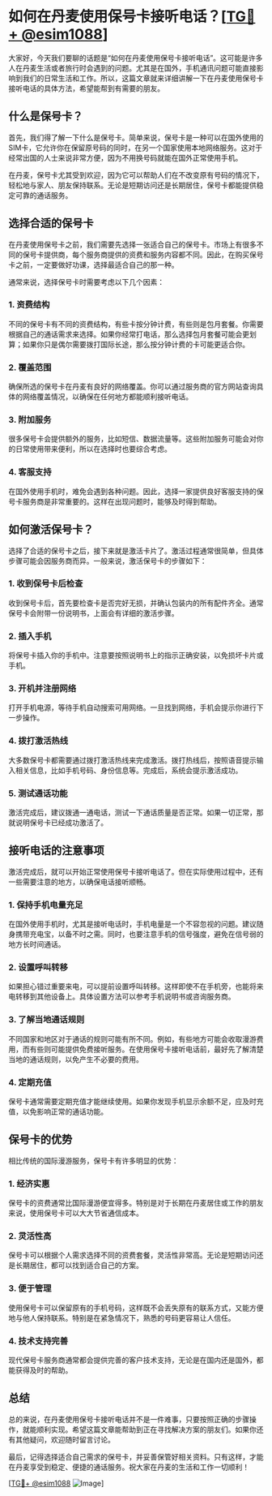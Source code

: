 # 如何在丹麦使用保号卡接听电话？[[TG💪+ @esim1088](https://t.me/s/esim1088)]

大家好，今天我们要聊的话题是“如何在丹麦使用保号卡接听电话”。这可能是许多人在丹麦生活或者旅行时会遇到的问题。尤其是在国外，手机通讯问题可能直接影响到我们的日常生活和工作。所以，这篇文章就来详细讲解一下在丹麦使用保号卡接听电话的具体方法，希望能帮到有需要的朋友。

## 什么是保号卡？

首先，我们得了解一下什么是保号卡。简单来说，保号卡是一种可以在国外使用的SIM卡，它允许你在保留原号码的同时，在另一个国家使用本地网络服务。这对于经常出国的人士来说非常方便，因为不用换号码就能在国外正常使用手机。

在丹麦，保号卡尤其受到欢迎，因为它可以帮助人们在不改变原有号码的情况下，轻松地与家人、朋友保持联系。无论是短期访问还是长期居住，保号卡都能提供稳定可靠的通话服务。

## 选择合适的保号卡

在丹麦使用保号卡之前，我们需要先选择一张适合自己的保号卡。市场上有很多不同的保号卡提供商，每个服务商提供的资费和服务内容都不同。因此，在购买保号卡之前，一定要做好功课，选择最适合自己的那一种。

通常来说，选择保号卡时需要考虑以下几个因素：

### 1. **资费结构**
   不同的保号卡有不同的资费结构，有些卡按分钟计费，有些则是包月套餐。你需要根据自己的通话需求来选择。如果你经常打电话，那么选择包月套餐可能会更划算；如果你只是偶尔需要拨打国际长途，那么按分钟计费的卡可能更适合你。

### 2. **覆盖范围**
   确保所选的保号卡在丹麦有良好的网络覆盖。你可以通过服务商的官方网站查询具体的网络覆盖情况，以确保在任何地方都能顺利接听电话。

### 3. **附加服务**
   很多保号卡会提供额外的服务，比如短信、数据流量等。这些附加服务可能会对你的日常使用带来便利，所以在选择时也要综合考虑。

### 4. **客服支持**
   在国外使用手机时，难免会遇到各种问题。因此，选择一家提供良好客服支持的保号卡服务商是非常重要的。这样在出现问题时，能够及时得到帮助。

## 如何激活保号卡？

选择了合适的保号卡之后，接下来就是激活卡片了。激活过程通常很简单，但具体步骤可能会因服务商而异。一般来说，激活保号卡的步骤如下：

### 1. **收到保号卡后检查**
   收到保号卡后，首先要检查卡是否完好无损，并确认包装内的所有配件齐全。通常保号卡会附带一份说明书，上面会有详细的激活步骤。

### 2. **插入手机**
   将保号卡插入你的手机中。注意要按照说明书上的指示正确安装，以免损坏卡片或手机。

### 3. **开机并注册网络**
   打开手机电源，等待手机自动搜索可用网络。一旦找到网络，手机会提示你进行下一步操作。

### 4. **拨打激活热线**
   大多数保号卡都需要通过拨打激活热线来完成激活。拨打热线后，按照语音提示输入相关信息，比如手机号码、身份信息等。完成后，系统会提示激活成功。

### 5. **测试通话功能**
   激活完成后，建议拨通一通电话，测试一下通话质量是否正常。如果一切正常，那就说明保号卡已经成功激活了。

## 接听电话的注意事项

激活完成后，就可以开始正常使用保号卡接听电话了。但在实际使用过程中，还有一些需要注意的地方，以确保电话接听顺畅。

### 1. **保持手机电量充足**
   在国外使用手机时，尤其是接听电话时，手机电量是一个不容忽视的问题。建议随身携带充电宝，以备不时之需。同时，也要注意手机的信号强度，避免在信号弱的地方长时间通话。

### 2. **设置呼叫转移**
   如果担心错过重要来电，可以提前设置呼叫转移。这样即使不在手机旁，也能将来电转移到其他设备上。具体设置方法可以参考手机说明书或咨询服务商。

### 3. **了解当地通话规则**
   不同国家和地区对于通话的规则可能有所不同。例如，有些地方可能会收取漫游费用，而有些则可能提供免费接听服务。在使用保号卡接听电话前，最好先了解清楚当地的通话规则，以免产生不必要的费用。

### 4. **定期充值**
   保号卡通常需要定期充值才能继续使用。如果你发现手机显示余额不足，应及时充值，以免影响正常的通话功能。

## 保号卡的优势

相比传统的国际漫游服务，保号卡有许多明显的优势：

### 1. **经济实惠**
   保号卡的资费通常比国际漫游便宜得多。特别是对于长期在丹麦居住或工作的朋友来说，使用保号卡可以大大节省通信成本。

### 2. **灵活性高**
   保号卡可以根据个人需求选择不同的资费套餐，灵活性非常高。无论是短期访问还是长期居住，都可以找到适合自己的方案。

### 3. **便于管理**
   使用保号卡可以保留原有的手机号码，这样既不会丢失原有的联系方式，又能方便地与他人保持联系。特别是在紧急情况下，熟悉的号码更容易让人信任。

### 4. **技术支持完善**
   现代保号卡服务商通常都会提供完善的客户技术支持，无论是在国内还是国外，都能获得及时的帮助。

## 总结

总的来说，在丹麦使用保号卡接听电话并不是一件难事，只要按照正确的步骤操作，就能顺利实现。希望这篇文章能帮助到正在寻找解决方案的朋友们。如果你还有其他疑问，欢迎随时留言讨论。

最后，记得选择适合自己需求的保号卡，并妥善保管好相关资料。只有这样，才能在丹麦享受到稳定、便捷的通话服务。祝大家在丹麦的生活和工作一切顺利！

[[TG💪+ @esim1088](https://t.me/s/esim1088) ![Image](https://i.postimg.cc/4NQfJmqS/Snipaste-2025-05-13-00-14-12.png)]